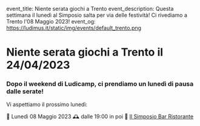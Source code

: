 event_title: Niente serata giochi a Trento
event_description: Questa settimana il lunedì al Simposio salta per via delle festività! Ci rivediamo a Trento l'08 Maggio 2023!
event_og: https://ludimus.it/static/img/events/default_trento.png

# Niente serata giochi a Trento il 24/04/2023

### Dopo il weekend di Ludicamp, ci prendiamo un lunedì di pausa dalle serate!

Vi aspettiamo il prossimo lunedì:

📅 Lunedì 08 Maggio 2023
🕰 dalle 19:00 in poi
📍 [Il Simposio Bar Ristorante](https://g.page/ilsimposiotrento?share)
